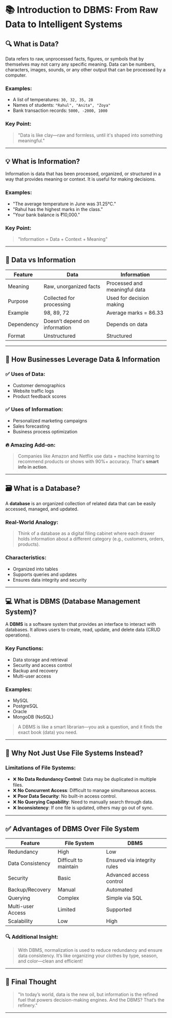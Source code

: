 # 📚 Introduction to DBMS: From Raw Data to Intelligent Systems

## 🔍 What is Data?
Data refers to raw, unprocessed facts, figures, or symbols that by themselves may not carry any specific meaning. Data can be numbers, characters, images, sounds, or any other output that can be processed by a computer.

### Examples:
- A list of temperatures: `30, 32, 35, 28`
- Names of students: `"Rahul", "Anita", "Zoya"`
- Bank transaction records: `5000, -2000, 1000`

### Key Point:
> "Data is like clay—raw and formless, until it's shaped into something meaningful."

---

## 💡 What is Information?
Information is data that has been processed, organized, or structured in a way that provides meaning or context. It is useful for making decisions.

### Examples:
- "The average temperature in June was 31.25°C."
- "Rahul has the highest marks in the class."
- "Your bank balance is ₹10,000."

### Key Point:
> "Information = Data + Context + Meaning"

---

## 🔄 Data vs Information
| Feature          | Data                           | Information                     |
|------------------|----------------------------------|----------------------------------|
| Meaning          | Raw, unorganized facts           | Processed and meaningful data    |
| Purpose          | Collected for processing         | Used for decision making         |
| Example          | 98, 89, 72                       | Average marks = 86.33            |
| Dependency       | Doesn’t depend on information    | Depends on data                  |
| Format           | Unstructured                     | Structured                       |

---

## 🏢 How Businesses Leverage Data & Information

### ✅ Uses of Data:
- Customer demographics
- Website traffic logs
- Product feedback scores

### ✅ Uses of Information:
- Personalized marketing campaigns
- Sales forecasting
- Business process optimization

### 🔥 Amazing Add-on:
> Companies like Amazon and Netflix use data + machine learning to recommend products or shows with 90%+ accuracy. That's **smart info in action**.

---

## 🗃️ What is a Database?
A **database** is an organized collection of related data that can be easily accessed, managed, and updated.

### Real-World Analogy:
> Think of a database as a digital filing cabinet where each drawer holds information about a different category (e.g., customers, orders, products).

### Characteristics:
- Organized into tables
- Supports queries and updates
- Ensures data integrity and security

---

## 💻 What is DBMS (Database Management System)?
A **DBMS** is a software system that provides an interface to interact with databases. It allows users to create, read, update, and delete data (CRUD operations).

### Key Functions:
- Data storage and retrieval
- Security and access control
- Backup and recovery
- Multi-user access

### Examples:
- MySQL
- PostgreSQL
- Oracle
- MongoDB (NoSQL)

> A DBMS is like a smart librarian—you ask a question, and it finds the exact book (data) you need.

---

## 📁 Why Not Just Use File Systems Instead?

### Limitations of File Systems:
- ❌ **No Data Redundancy Control**: Data may be duplicated in multiple files.
- ❌ **No Concurrent Access**: Difficult to manage simultaneous access.
- ❌ **Poor Data Security**: No built-in access control.
- ❌ **No Querying Capability**: Need to manually search through data.
- ❌ **Inconsistency**: If one file is updated, others may go out of sync.

---

## ✅ Advantages of DBMS Over File System
| Feature              | File System                   | DBMS                           |
|----------------------|-------------------------------|---------------------------------|
| Redundancy           | High                          | Low                             |
| Data Consistency     | Difficult to maintain         | Ensured via integrity rules     |
| Security             | Basic                         | Advanced access control         |
| Backup/Recovery      | Manual                        | Automated                       |
| Querying             | Complex                       | Simple via SQL                  |
| Multi-user Access    | Limited                       | Supported                       |
| Scalability          | Low                           | High                            |

### 🔍 Additional Insight:
> With DBMS, normalization is used to reduce redundancy and ensure data consistency. It’s like organizing your clothes by type, season, and color—clean and efficient!

---

## 💎 Final Thought
> "In today’s world, data is the new oil, but information is the refined fuel that powers decision-making engines. And the DBMS? That’s the refinery."

---


